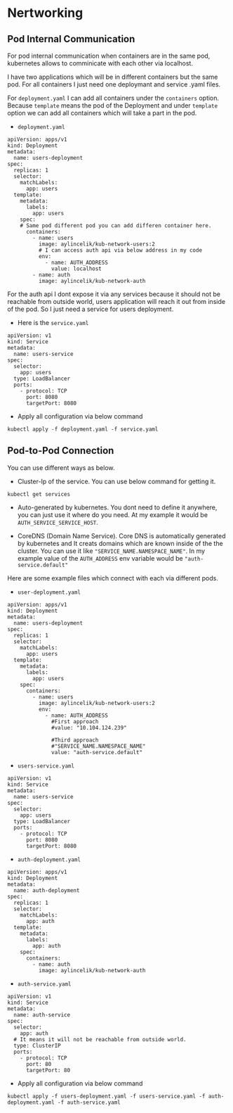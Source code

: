 # Nertworking


## Pod Internal Communication

For pod internal communication when containers are in the same pod, kubernetes allows to comminicate with each other via localhost.

I have two applications which will be in different containers but the same pod. For all containers I just need one deploymant and service .yaml files. 

For `deployment.yaml` I can add all containers under the `containers` option. Because `template` means the pod of the Deployment and under `template` option we can add all containers which will take a part in the pod.

- `deployment.yaml`
```
apiVersion: apps/v1
kind: Deployment
metadata:
  name: users-deployment
spec:
  replicas: 1
  selector: 
    matchLabels:
      app: users
  template:
    metadata:
      labels:
        app: users
    spec:
    # Same pod different pod you can add differen container here.
      containers:
        - name: users
          image: aylincelik/kub-network-users:2
          # I can access auth api via below address in my code
          env:
            - name: AUTH_ADDRESS
              value: localhost
        - name: auth
          image: aylincelik/kub-network-auth

```

For the auth api I dont expose it via any services because it should not be reachable from outside world, users application will reach it out from inside of the pod. So I just need a service for users deployment.

- Here is the `service.yaml`
```
apiVersion: v1
kind: Service
metadata:
  name: users-service
spec:
  selector:
    app: users
  type: LoadBalancer
  ports:
    - protocol: TCP
      port: 8080
      targetPort: 8080
```

- Apply all configuration via below command
```
kubectl apply -f deployment.yaml -f service.yaml
```

## Pod-to-Pod Connection

You can use different ways as below.
- Cluster-Ip of the service. You can use below command for getting it.

```
kubectl get services
```
- Auto-generated by kubernetes. You dont need to define it anywhere, you can just use it where do you need. At my example it would be `AUTH_SERVICE_SERVICE_HOST`.

- CoreDNS (Domain Name Service). Core DNS is automatically generated by kubernetes and It creats domains which are known inside of the the cluster. You can use it like `"SERVICE_NAME.NAMESPACE_NAME"`. In my example value of the `AUTH_ADDRESS` env variable would be `"auth-service.default"`

Here are some example files which connect with each via different pods.

* `user-deployment.yaml`
```
apiVersion: apps/v1
kind: Deployment
metadata:
  name: users-deployment
spec:
  replicas: 1
  selector: 
    matchLabels:
      app: users
  template:
    metadata:
      labels:
        app: users
    spec:
      containers:
        - name: users
          image: aylincelik/kub-network-users:2
          env:
            - name: AUTH_ADDRESS
              #First approach
              #value: "10.104.124.239"
              
              #Third approach 
              #"SERVICE_NAME.NAMESPACE_NAME"
              value: "auth-service.default" 
```

* `users-service.yaml`

```
apiVersion: v1
kind: Service
metadata:
  name: users-service
spec:
  selector:
    app: users
  type: LoadBalancer
  ports:
    - protocol: TCP
      port: 8080
      targetPort: 8080
```

- `auth-deployment.yaml`

```
apiVersion: apps/v1
kind: Deployment
metadata:
  name: auth-deployment
spec:
  replicas: 1
  selector: 
    matchLabels:
      app: auth
  template:
    metadata:
      labels:
        app: auth
    spec:
      containers:
        - name: auth
          image: aylincelik/kub-network-auth
```

- `auth-service.yaml`
```
apiVersion: v1
kind: Service
metadata:
  name: auth-service
spec:
  selector:
    app: auth
  # It means it will not be reachable from outside world.
  type: ClusterIP
  ports:
    - protocol: TCP
      port: 80
      targetPort: 80
```

- Apply all configuration via below command
```
kubectl apply -f users-deployment.yaml -f users-service.yaml -f auth-deployment.yaml -f auth-service.yaml
```
